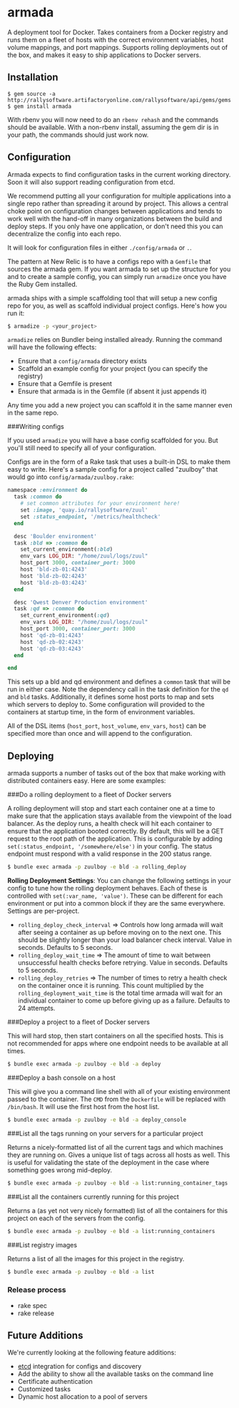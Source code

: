 armada
=========

A deployment tool for Docker. Takes containers from a Docker registry and runs
them on a fleet of hosts with the correct environment variables, host volume
mappings, and port mappings. Supports rolling deployments out of the box, and
makes it easy to ship applications to Docker servers.

Installation
------------

```
$ gem source -a http://rallysoftware.artifactoryonline.com/rallysoftware/api/gems/gems
$ gem install armada
```

With rbenv you will now need to do an `rbenv rehash` and the commands should
be available. With a non-rbenv install, assuming the gem dir is in your path,
the commands should just work now.

Configuration
-------------

Armada expects to find configuration tasks in the current working directory.
Soon it will also support reading configuration from etcd.

We recommend putting all your configuration for multiple applications into a
single repo rather than spreading it around by project. This allows a central
choke point on configuration changes between applications and tends to work
well with the hand-off in many organizations between the build and deploy
steps. If you only have one application, or don't need this you can
decentralize the config into each repo.

It will look for configuration files in either `./config/armada` or `.`.

The pattern at New Relic is to have a configs repo with a `Gemfile` that
sources the armada gem. If you want armada to set up the structure for
you and to create a sample config, you can simply run `armadize` once you
have the Ruby Gem installed.

armada ships with a simple scaffolding tool that will setup a new config repo for
you, as well as scaffold individual project configs. Here's how you run it:

```bash
$ armadize -p <your_project>
```

`armadize` relies on Bundler being installed already. Running the command
will have the following effects:

 * Ensure that a `config/armada` directory exists
 * Scaffold an example config for your project (you can specify the registry)
 * Ensure that a Gemfile is present
 * Ensure that armada is in the Gemfile (if absent it just appends it)

Any time you add a new project you can scaffold it in the same manner even
in the same repo.

###Writing configs

If you used `armadize` you will have a base config scaffolded for you.
But you'll still need to specify all of your configuration.

Configs are in the form of a Rake task that uses a built-in DSL to make them
easy to write. Here's a sample config for a project called "zuulboy" that
would go into `config/armada/zuulboy.rake`:

```ruby
namespace :environment do
  task :common do
    # set common attributes for your environment here!
    set :image, 'quay.io/rallysoftware/zuul'
    set :status_endpoint, '/metrics/healthcheck'
  end

  desc 'Boulder environment'
  task :bld => :common do
    set_current_environment(:bld)
    env_vars LOG_DIR: "/home/zuul/logs/zuul"
    host_port 3000, container_port: 3000
    host 'bld-zb-01:4243'
    host 'bld-zb-02:4243'
    host 'bld-zb-03:4243' 
  end

  desc 'Qwest Denver Production environment'
  task :qd => :common do
    set_current_environment(:qd)
    env_vars LOG_DIR: "/home/zuul/logs/zuul"
    host_port 3000, container_port: 3000
    host 'qd-zb-01:4243'
    host 'qd-zb-02:4243'
    host 'qd-zb-03:4243'
  end

end
```

This sets up a bld and qd environment and defines a `common` task
that will be run in either case. Note the dependency call in the task
definition for the `qd` and `bld` tasks.  Additionally, it
defines some host ports to map and sets which servers to deploy to. Some
configuration will provided to the containers at startup time, in the form of
environment variables.

All of the DSL items (`host_port`, `host_volume`, `env_vars`, `host`) can be
specified more than once and will append to the configuration.

Deploying
---------

armada supports a number of tasks out of the box that make working with
distributed containers easy.  Here are some examples:

###Do a rolling deployment to a fleet of Docker servers

A rolling deployment will stop and start each container one at a time to make
sure that the application stays available from the viewpoint of the load
balancer. As the deploy runs, a health check will hit each container to ensure
that the application booted correctly. By default, this will be a GET request to
the root path of the application. This is configurable by adding
`set(:status_endpoint, '/somewhere/else')` in your config. The status endpoint
must respond with a valid response in the 200 status range.

````bash
$ bundle exec armada -p zuulboy -e bld -a rolling_deploy
````

**Rolling Deployment Settings**:
You can change the following settings in your config to tune how the rolling
deployment behaves. Each of these is controlled with `set(:var_name, 'value')`.
These can be different for each environment or put into a common block if they
are the same everywhere. Settings are per-project.

 * `rolling_deploy_check_interval` => Controls how long armada will wait after
    seeing a container as up before moving on to the next one. This should be
    slightly longer than your load balancer check interval. Value in seconds.
    Defaults to 5 seconds.
 * `rolling_deploy_wait_time` => The amount of time to wait between unsuccessful
    health checks before retrying. Value in seconds. Defaults to 5 seconds.
 * `rolling_deploy_retries` => The number of times to retry a health check on
   the container once it is running. This count multiplied by the
   `rolling_deployment_wait_time` is the total time armada will wait for
   an individual container to come up before giving up as a failure. Defaults
   to 24 attempts.

###Deploy a project to a fleet of Docker servers

This will hard stop, then start containers on all the specified hosts. This
is not recommended for apps where one endpoint needs to be available at all
times.

````bash
$ bundle exec armada -p zuulboy -e bld -a deploy
````

###Deploy a bash console on a host

This will give you a command line shell with all of your existing environment
passed to the container. The `CMD` from the `Dockerfile` will be replaced
with `/bin/bash`. It will use the first host from the host list.

````bash
$ bundle exec armada -p zuulboy -e bld -a deploy_console
````

###List all the tags running on your servers for a particular project

Returns a nicely-formatted list of all the current tags and which machines they
are running on. Gives a unique list of tags across all hosts as well.  This is
useful for validating the state of the deployment in the case where something
goes wrong mid-deploy.

```bash
$ bundle exec armada -p zuulboy -e bld -a list:running_container_tags
```

###List all the containers currently running for this project

Returns a (as yet not very nicely formatted) list of all the containers for
this project on each of the servers from the config.

```bash
$ bundle exec armada -p zuulboy -e bld -a list:running_containers
```

###List registry images

Returns a list of all the images for this project in the registry.

````bash
$ bundle exec armada -p zuulboy -e bld -a list
````

### Release process
* rake spec 
* rake release

Future Additions
----------------

We're currently looking at the following feature additions:

 * [etcd](https://github.com/coreos/etcd) integration for configs and discovery
 * Add the ability to show all the available tasks on the command line
 * Certificate authentication
 * Customized tasks
 * Dynamic host allocation to a pool of servers
